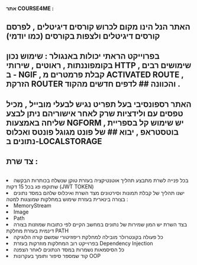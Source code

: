 
#### אתר COURSE4ME : 

## האתר הנל הינו מקום לכרוש קורסים דיגיטלים , לפרסם קורסים דיגיטלים ולצפות בקורסים (כמו יודמי) 
## בפרוייקט הראתי יכולות באנגולר : שימוש נכון בקומפוננתות , ראוטים , שירותי HTTP , שימושים רבים ב - NGIF , קבלת פרמטרים מ ACTIVATED ROUTE , הזרקת ROUTER  והכוונה ## לדפים חדשים מהקוד . 
## האתר רספונסיבי בעל תפריט נגיש לבעלי מובייל , מכיל טפסים עם ולידציות שרק לאחר אישוריהם ניתן לבצע שליחה באמצעות NGFORM  , יש שימוש קל בספריית בוטסטראפ , יבוא ## של פונט מגוגל פונטס ואכלוס נתונים ב-LOCALSTORAGE 

## צד שרת : 
## <ul>
  <li> בכל פנייה לשרת מתבצע תהליך אוטנטיקציה בעזרת טוקן שנשלח  בכותרות הבקשה שתוקפו פג בכל 15 דקות 
    (JWT TOKEN)
  </li>
  <li>ישנו תהליך של קבלת תמונות וסירטונים מצד השרת ואיכלוס שלהם במסד נתונים בצורה בינארית בעזרת שימוש  במחלקות שמוצגות למטה :</li>
  <li>MemoryStream</li>
  <li>Image</li>
  <li>Path</li>
  <li>בצד השרת יש המון שמירות של נתונים במחשב הקיים לפי כתובות שמוזנות בצורה דינמית בעזרת מחלקת PATH</li>
  <li>כל פעולה בקונטרולר מובילה למחלקת ריפוזיטורי שמשם קורה הלוגיקה </li>
  <li>בפרוייקט רוב המחלקות מוזרקות בעזרת  Dependency Injection </li>
  <li>כל הסיסמאות נשמרות במסד הנתונים לאחר הצפנה </li>
  <li>קוד שמספר סיפור ותומך בעקרונות OOP</li>
  </ul>
